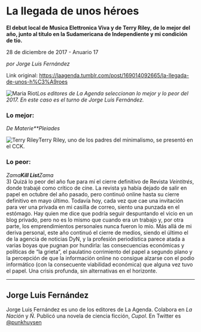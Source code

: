 # La llegada de unos héroes

**El debut local de  Musica Elettronica Viva y de Terry Riley, de lo mejor del año, junto al título en la Sudamericana de Independiente y mi condición de tío.**

28 de diciembre de 2017 - Anuario 17

_por Jorge Luis Fernández_

Link original: https://laagenda.tumblr.com/post/169014092665/la-llegada-de-unos-h%C3%A9roes

![Maria Riot](https://64.media.tumblr.com/5411d13a8c7a1fa2d691df24493e12f0/tumblr_inline_pjztb5ktFP1t6q87u_500.png)*Los editores de La Agenda seleccionan lo mejor y lo peor del 2017. En este caso es el turno de Jorge Luis Fernández.*

### Lo mejor:

  
*De
Materie**Pleiades*  


![Terry Riley](https://64.media.tumblr.com/5411d13a8c7a1fa2d691df24493e12f0/tumblr_inline_pjztb5ktFP1t6q87u_500.png)Terry Riley, uno de los padres
del minimalismo, se presentó en el CCK.   


### Lo peor:

  
  
*Zama**Kill
List**Zama*  
3) Quizá lo peor del año fue
para mí el cierre definitivo de Revista *Veintitrés*, donde trabajé
como crítico de cine. La revista ya había dejado de salir en papel
en octubre del año pasado, pero continuó online hasta su cierre
definitivo en mayo último. Todavía hoy, cada vez que cae una
invitación para ver una privada en mi casilla de correo, siento una
punzada en el estómago. Hay quien me dice que podría seguir
despuntando el vicio en un blog privado, pero no es lo mismo que
cuando era un trabajo y, por otra parte, los emprendimientos
personales nunca fueron lo mío. Más allá de mi deriva personal,
este año continuó el cierre de medios, siendo el último el de la
agencia de noticias DyN, y la profesión periodística parece atada a
varias boyas que pugnan por hundirla: las consecuencias económicas y
políticas de “la grieta”, el paulatino corrimiento del papel a
segundo plano y la percepción de que la información online no
consigue alzarse con el podio informático (con la consecuente
viabilidad económica) que alguna vez tuvo el papel. Una crisis
profunda, sin alternativas en el horizonte.



---

Jorge Luis Fernández
--------------------

 Jorge Luis Fernández es uno de los editores de La Agenda. Colabora en *La Nación* y *Ñ*. Publicó una novela de ciencia ficción, *Cupol*. En Twitter es [@punkhuysen](https://twitter.com/punkhuysen) 

